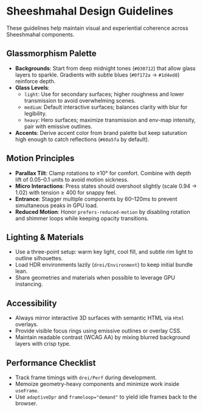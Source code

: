 # Sheeshmahal Design Guidelines

These guidelines help maintain visual and experiential coherence across Sheeshmahal components.

## Glassmorphism Palette

- **Backgrounds**: Start from deep midnight tones (`#030712`) that allow glass layers to sparkle. Gradients with subtle blues (`#0f172a` → `#1d4ed8`) reinforce depth.
- **Glass Levels**:
  - `light`: Use for secondary surfaces; higher roughness and lower transmission to avoid overwhelming scenes.
  - `medium`: Default interactive surfaces; balances clarity with blur for legibility.
  - `heavy`: Hero surfaces; maximize transmission and env-map intensity, pair with emissive outlines.
- **Accents**: Derive accent color from brand palette but keep saturation high enough to catch reflections (`#60a5fa` by default).

## Motion Principles

- **Parallax Tilt**: Clamp rotations to ±10° for comfort. Combine with depth lift of 0.05–0.1 units to avoid motion sickness.
- **Micro Interactions**: Press states should overshoot slightly (scale 0.94 → 1.02) with tension ≥ 400 for snappy feel.
- **Entrance**: Stagger multiple components by 60–120ms to prevent simultaneous peaks in GPU load.
- **Reduced Motion**: Honor `prefers-reduced-motion` by disabling rotation and shimmer loops while keeping opacity transitions.

## Lighting & Materials

- Use a three-point setup: warm key light, cool fill, and subtle rim light to outline silhouettes.
- Load HDR environments lazily (`drei/Environment`) to keep initial bundle lean.
- Share geometries and materials when possible to leverage GPU instancing.

## Accessibility

- Always mirror interactive 3D surfaces with semantic HTML via `Html` overlays.
- Provide visible focus rings using emissive outlines or overlay CSS.
- Maintain readable contrast (WCAG AA) by mixing blurred background layers with crisp type.

## Performance Checklist

- Track frame timings with `drei/Perf` during development.
- Memoize geometry-heavy components and minimize work inside `useFrame`.
- Use `adaptiveDpr` and `frameloop="demand"` to yield idle frames back to the browser.
